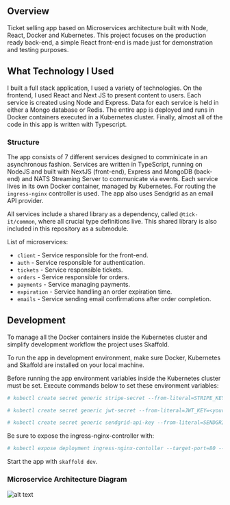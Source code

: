 ## Overview

Ticket selling app based on Microservices architecture built with Node, React, Docker and Kubernetes. This project focuses on the production ready back-end, a simple React front-end is made just for demonstration and testing purposes.

## What Technology I Used

I built a full stack application, I used a variety of technologies. On the frontend, I used React and Next JS to present content to users. Each service is created using Node and Express. Data for each service is held in either a Mongo database or Redis. The entire app is deployed and runs in Docker containers executed in a Kubernetes cluster. Finally, almost all of the code in this app is written with Typescript.


### Structure

The app consists of 7 different services designed to comminicate in an asynchronous fashion. Services are written in TypeScript, running on NodeJS and built with NextJS (front-end), Express and MongoDB (back-end) and NATS Streaming Server to communicate via events. Each service lives in its own Docker container, managed by Kubernetes. For routing the `ingress-nginx` controller is used. The app also uses Sendgrid as an email API provider.

All services include a shared library as a dependency, called `@tick-it/common`, where all crucial type definitions live. This shared library is also included in this repository as a submodule.

List of microservices:

- `client` - Service responsible for the front-end.
- `auth` - Service responsible for authentication.
- `tickets` - Service responsible tickets.
- `orders` - Service responsible for orders.
- `payments` - Service managing payments.
- `expiration` - Service handling an order expiration time.
- `emails` - Service sending email confirmations after order completion.

## Development

To manage all the Docker containers inside the Kubernetes cluster and simplify development workflow the project uses Skaffold.

To run the app in development environment, make sure Docker, Kubernetes and Skaffold are installed on your local machine.

Before running the app environment variables inside the Kubernetes cluster must be set. Execute commands below to set these environment variables:

```bash
# kubectl create secret generic stripe-secret --from-literal=STRIPE_KEY=<your_stripe_key>

# kubectl create secret generic jwt-secret --from-literal=JWT_KEY=<your_jwt_key>

# kubectl create secret generic sendgrid-api-key --from-literal=SENDGRID_API_KEY=<your_sendgrid_key>
```

Be sure to expose the ingress-nginx-controller with:

```bash
# kubectl expose deployment ingress-nginx-contoller --target-port=80 --type=NodePort -n kube-system
```

Start the app with `skaffold dev`.

### Microservice Architecture Diagram

![alt text](https://github.com/abd0hrz/Ticketing_App_Microservices_Node_JS_React/blob/master/Microservice_architecture.png?raw=true)
